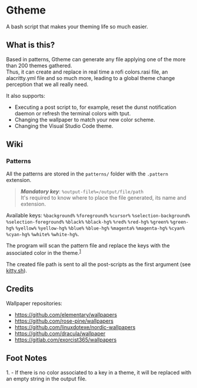 # Gtheme
A bash script that makes your theming life so much easier.

## What is this?

Based in patterns, Gtheme can generate any file applying one of the more than 200 themes gathered.  
Thus, it can create and replace in real time a rofi colors.rasi file, an alacritty.yml file and so much more, leading
to a global theme change perception that we all really need.

It also supports:
* Executing a post script to, for example, reset the dunst notification daemon or refresh the terminal colors with tput.
* Changing the wallpaper to match your new color scheme.
* Changing the Visual Studio Code theme.

## Wiki

### Patterns

All the patterns are stored in the `patterns/` folder with the `.pattern` extension.

> ***Mandatory key***: `%output-file%=/output/file/path`  
It's required to know where to place the file generated, its name and extension.

Available keys: `%background%` `%foreground%` `%cursor%` `%selection-background%` `%selection-foreground%` `%black%` `%black-hg%` `%red%` `%red-hg%` `%green%` `%green-hg%` `%yellow%` `%yellow-hg%` `%blue%` `%blue-hg%` `%magenta%` `%magenta-hg%` `%cyan%` `%cyan-hg%` `%white%` `%white-hg%`.

The program will scan the pattern file and replace the keys with the associated color in the theme.<sup>[1](#no_color)</sup>



The created file path is sent to all the post-scripts as the first argument (see [kitty.sh](https://github.com/daavidrgz/gtheme/tree/master/post-scripts/kitty.sh)).

## Credits

Wallpaper repositories:
* https://github.com/elementary/wallpapers
* https://github.com/rose-pine/wallpapers
* https://github.com/linuxdotexe/nordic-wallpapers
* https://github.com/dracula/wallpaper
* https://gitlab.com/exorcist365/wallpapers

## Foot Notes

<a name="no_color">1.</a> - If there is no color associated to a key in a theme, it will be replaced with an empty string in the output file.
